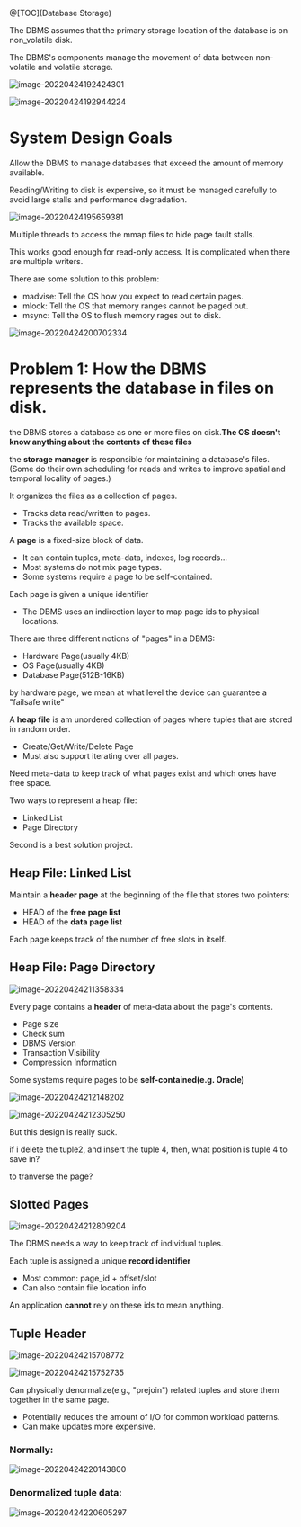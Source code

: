 @[TOC](Database Storage)

The DBMS assumes that the primary storage location of the database is on non_volatile disk.

The DBMS's components manage the movement of data between non-volatile and volatile storage.

![image-20220424192424301](https://s2.loli.net/2022/04/24/zwPKRmZficyeJls.png)

![image-20220424192944224](https://s2.loli.net/2022/04/24/MxqGAr5db1Zlsny.png)

# System Design Goals

Allow the DBMS to manage databases that exceed the amount of memory available.

Reading/Writing to disk is expensive, so it must be managed carefully to avoid large stalls and performance degradation.

![image-20220424195659381](https://s2.loli.net/2022/04/24/kSYIPCvzoFuZhjl.png)

Multiple threads to access the mmap files to hide page fault stalls.

This works good enough for read-only access. It is complicated when there are multiple writers.

There are some solution to this problem:

* madvise: Tell the OS how you expect to read certain pages.
* mlock: Tell the OS that memory ranges cannot be paged out.
* msync: Tell the OS to flush memory rages out to disk.

![image-20220424200702334](https://s2.loli.net/2022/04/24/SPHQIcUrokmAx1C.png)

# Problem 1: How the DBMS represents the database in files on disk.

 the DBMS stores a database as one or more files on disk.**The OS doesn't know anything about the contents of these files**

the **storage manager**  is responsible for maintaining a database's files.(Some do their own scheduling for reads and writes to improve spatial and temporal locality of pages.)

It organizes the files as a collection of pages.

* Tracks data read/written to pages.
* Tracks the available space.

 A **page** is a fixed-size block of data.

* It can contain tuples, meta-data, indexes, log records...
* Most systems do not mix page types.
* Some systems require a page to be self-contained.

Each page is given a unique identifier

* The DBMS uses an indirection layer to map page ids to physical locations.

There are three different notions of "pages" in a DBMS:

* Hardware Page(usually 4KB)
* OS Page(usually 4KB)
* Database Page(512B-16KB)

by hardware page, we mean at what level the device can guarantee a "failsafe write"

A **heap file** is am unordered collection of pages where tuples that are stored in random order.

* Create/Get/Write/Delete Page
* Must also support iterating over all pages.

Need meta-data to keep track of what pages exist and which ones have free space.

Two ways to represent a heap file:

* Linked List
* Page Directory

Second is a best solution project.

## Heap File: Linked List

Maintain a **header page** at the beginning of the file that stores two pointers:

* HEAD of the **free page list**
* HEAD of the **data page list**

Each page keeps track of the number of free slots in itself.

## Heap File: Page Directory

![image-20220424211358334](https://s2.loli.net/2022/04/24/JmMoEqk6RGzYdFc.png)

Every page contains a **header** of meta-data about the page's contents.

* Page size
* Check sum
* DBMS Version
* Transaction Visibility
* Compression Information

Some systems require pages to be **self-contained(e.g. Oracle)**

![image-20220424212148202](https://s2.loli.net/2022/04/24/Av59kmZobJ4SHRP.png)

![image-20220424212305250](https://s2.loli.net/2022/04/24/R1amtn9DKw7YOCZ.png)

But this design is really suck.

if i delete the tuple2, and insert the tuple 4, then, what position is tuple 4 to  save in?

to tranverse the page?

## Slotted Pages

![image-20220424212809204](https://s2.loli.net/2022/04/24/bco9Aae8I1HiXzF.png)

The DBMS needs a way to keep track of individual tuples.

Each tuple is assigned a unique **record identifier**

* Most common: page_id + offset/slot
* Can also contain file location info

An application **cannot** rely on these ids to mean anything.

## Tuple Header

![image-20220424215708772](https://s2.loli.net/2022/04/24/pid5fw7kXgvZqRG.png)

![image-20220424215752735](https://s2.loli.net/2022/04/24/KEjfgIvFPoAwLuT.png)

Can physically denormalize(e.g., "prejoin") related tuples and store them together in the same page.

* Potentially reduces the amount of I/O for common workload patterns.
* Can make updates more expensive.

### Normally:

![image-20220424220143800](https://s2.loli.net/2022/04/24/AydqYVhfse8C4Si.png)

### Denormalized tuple data:

![image-20220424220605297](https://s2.loli.net/2022/04/24/CtQ9z12Y8JawxyK.png)